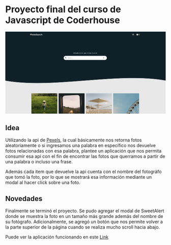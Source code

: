# Proyecto final del curso de Javascript de Coderhouse
![Imagen del proyecto](/dist/assets/images/screenshot.png)

## Idea

Utilizando la api de [Pexels](https://www.pexels.com/es-es/api/), la cual básicamente nos retorna fotos aleatoriamente o si ingresamos una palabra en específico nos devuelve fotos relacionadas con esa palabra, plantee un aplicación que nos permita consumir esa api con el fin de encontrar las fotos que querramos a partir de una palabra o incluso una frase.

Además cada item que devuelve la api cuenta con el nombre del fotográfo que tomó la foto, por lo que se mostrará esa información mediante un modal al hacer click sobre una foto.

## Novedades
Finalmente se terminó el proyecto. Se pudo agregar el modal de SweetAlert donde se muestra la foto en un tamaño más grande además del nombre de su fotógrafo. Adicionalmente, se agregó un botón que nos permite volver a la parte superior de la página cuando se realiza mucho scroll hacia abajo.

Puede ver la aplicación funcionando en este [Link](https://lucapandolfelli.github.io/proyecto-final-javascript-coderhouse/)

